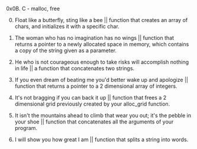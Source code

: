 0x0B. C - malloc, free

0. Float like a butterfly, sting like a bee || function that creates an array of chars, and initializes it with a specific char.

1. The woman who has no imagination has no wings || function that returns a pointer to a newly allocated space in memory, which contains a copy of the string given as a parameter.

2. He who is not courageous enough to take risks will accomplish nothing in life || a function that concatenates two strings.

3. If you even dream of beating me you'd better wake up and apologize
|| function that returns a pointer to a 2 dimensional array of integers.

4. It's not bragging if you can back it up || function that frees a 2 dimensional grid previously created by your alloc_grid function.

5. It isn't the mountains ahead to climb that wear you out; it's the pebble in your shoe || function that concatenates all the arguments of your program.

6. I will show you how great I am || function that splits a string into words.
